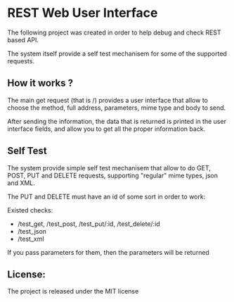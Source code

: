 REST Web User Interface
=======================

The following project was created in order to help debug and check REST based
API.

The system itself provide a self test mechanisem for some of the supported
requests.


How it works ?
--------------

The main get request (that is /) provides a user interface that allow to choose
the method, full address, parameters, mime type and body to send.

After sending the information, the data that is returned is printed in the user
interface fields, and allow you to get all the proper information back.


Self Test
---------

The system provide simple self test mechanisem that allow to do GET, POST, PUT
and DELETE requests, supporting "regular" mime types, json and XML.

The PUT and DELETE must have an id of some sort in order to work:

Existed checks:
* /test_get, /test_post, /test_put/:id, /test_delete/:id
* /test_json
* /test_xml

If you pass parameters for them, then the parameters will be returned


License:
--------
The project is released under the MIT license

